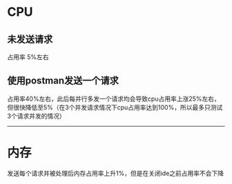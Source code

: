 # CPU
## 未发送请求
占用率 5%左右
## 使用postman发送一个请求
占用率40%左右，此后每并行多发一个请求均会导致cpu占用率上涨25%左右，但很快降低至5%（在3个并发请求情况下cpu占用率达到100%，所以最多只测试3个请求并发的情况）
********
# 内存
发送每个请求并被处理后内存占用率上升1%，但是在关闭ide之前占用率不会下降
